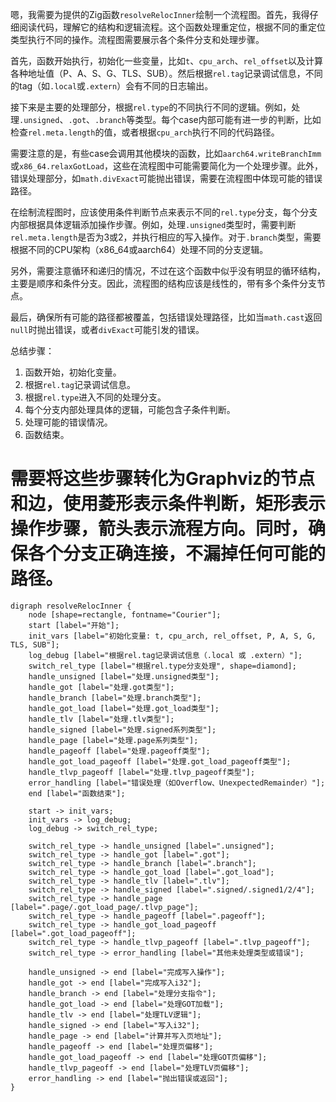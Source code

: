 嗯，我需要为提供的Zig函数`resolveRelocInner`绘制一个流程图。首先，我得仔细阅读代码，理解它的结构和逻辑流程。这个函数处理重定位，根据不同的重定位类型执行不同的操作。流程图需要展示各个条件分支和处理步骤。

首先，函数开始执行，初始化一些变量，比如`t`、`cpu_arch`、`rel_offset`以及计算各种地址值（P、A、S、G、TLS、SUB）。然后根据`rel.tag`记录调试信息，不同的tag（如`.local`或`.extern`）会有不同的日志输出。

接下来是主要的处理部分，根据`rel.type`的不同执行不同的逻辑。例如，处理`.unsigned`、`.got`、`.branch`等类型。每个case内部可能有进一步的判断，比如检查`rel.meta.length`的值，或者根据`cpu_arch`执行不同的代码路径。

需要注意的是，有些case会调用其他模块的函数，比如`aarch64.writeBranchImm`或`x86_64.relaxGotLoad`，这些在流程图中可能需要简化为一个处理步骤。此外，错误处理部分，如`math.divExact`可能抛出错误，需要在流程图中体现可能的错误路径。

在绘制流程图时，应该使用条件判断节点来表示不同的`rel.type`分支，每个分支内部根据具体逻辑添加操作步骤。例如，处理`.unsigned`类型时，需要判断`rel.meta.length`是否为3或2，并执行相应的写入操作。对于`.branch`类型，需要根据不同的CPU架构（x86_64或aarch64）处理不同的分支逻辑。

另外，需要注意循环和递归的情况，不过在这个函数中似乎没有明显的循环结构，主要是顺序和条件分支。因此，流程图的结构应该是线性的，带有多个条件分支节点。

最后，确保所有可能的路径都被覆盖，包括错误处理路径，比如当`math.cast`返回`null`时抛出错误，或者`divExact`可能引发的错误。

总结步骤：
1. 函数开始，初始化变量。
2. 根据`rel.tag`记录调试信息。
3. 根据`rel.type`进入不同的处理分支。
4. 每个分支内部处理具体的逻辑，可能包含子条件判断。
5. 处理可能的错误情况。
6. 函数结束。

需要将这些步骤转化为Graphviz的节点和边，使用菱形表示条件判断，矩形表示操作步骤，箭头表示流程方向。同时，确保各个分支正确连接，不漏掉任何可能的路径。
================================================
```graphviz
digraph resolveRelocInner {
    node [shape=rectangle, fontname="Courier"];
    start [label="开始"];
    init_vars [label="初始化变量: t, cpu_arch, rel_offset, P, A, S, G, TLS, SUB"];
    log_debug [label="根据rel.tag记录调试信息（.local 或 .extern）"];
    switch_rel_type [label="根据rel.type分支处理", shape=diamond];
    handle_unsigned [label="处理.unsigned类型"];
    handle_got [label="处理.got类型"];
    handle_branch [label="处理.branch类型"];
    handle_got_load [label="处理.got_load类型"];
    handle_tlv [label="处理.tlv类型"];
    handle_signed [label="处理.signed系列类型"];
    handle_page [label="处理.page系列类型"];
    handle_pageoff [label="处理.pageoff类型"];
    handle_got_load_pageoff [label="处理.got_load_pageoff类型"];
    handle_tlvp_pageoff [label="处理.tlvp_pageoff类型"];
    error_handling [label="错误处理（如Overflow、UnexpectedRemainder）"];
    end [label="函数结束"];

    start -> init_vars;
    init_vars -> log_debug;
    log_debug -> switch_rel_type;

    switch_rel_type -> handle_unsigned [label=".unsigned"];
    switch_rel_type -> handle_got [label=".got"];
    switch_rel_type -> handle_branch [label=".branch"];
    switch_rel_type -> handle_got_load [label=".got_load"];
    switch_rel_type -> handle_tlv [label=".tlv"];
    switch_rel_type -> handle_signed [label=".signed/.signed1/2/4"];
    switch_rel_type -> handle_page [label=".page/.got_load_page/.tlvp_page"];
    switch_rel_type -> handle_pageoff [label=".pageoff"];
    switch_rel_type -> handle_got_load_pageoff [label=".got_load_pageoff"];
    switch_rel_type -> handle_tlvp_pageoff [label=".tlvp_pageoff"];
    switch_rel_type -> error_handling [label="其他未处理类型或错误"];

    handle_unsigned -> end [label="完成写入操作"];
    handle_got -> end [label="完成写入i32"];
    handle_branch -> end [label="处理分支指令"];
    handle_got_load -> end [label="处理GOT加载"];
    handle_tlv -> end [label="处理TLV逻辑"];
    handle_signed -> end [label="写入i32"];
    handle_page -> end [label="计算并写入页地址"];
    handle_pageoff -> end [label="处理页偏移"];
    handle_got_load_pageoff -> end [label="处理GOT页偏移"];
    handle_tlvp_pageoff -> end [label="处理TLV页偏移"];
    error_handling -> end [label="抛出错误或返回"];
}
```